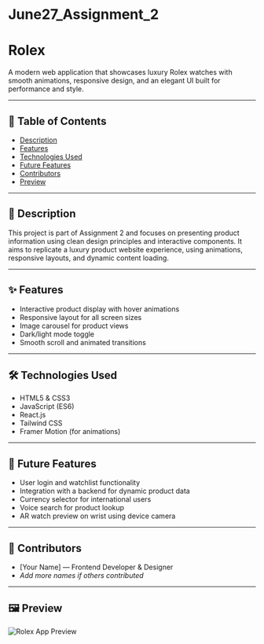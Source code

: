 # June27_Assignment_2

# Rolex

A modern web application that showcases luxury Rolex watches with smooth animations, responsive design, and an elegant UI built for performance and style.

---

## 📑 Table of Contents

- [Description](#description)  
- [Features](#features)  
- [Technologies Used](#technologies-used)  
- [Future Features](#future-features)  
- [Contributors](#contributors)  
- [Preview](#preview)

---

## 📝 Description

This project is part of Assignment 2 and focuses on presenting product information using clean design principles and interactive components. It aims to replicate a luxury product website experience, using animations, responsive layouts, and dynamic content loading.

---

## ✨ Features

- Interactive product display with hover animations  
- Responsive layout for all screen sizes  
- Image carousel for product views  
- Dark/light mode toggle  
- Smooth scroll and animated transitions  

---

## 🛠️ Technologies Used

- HTML5 & CSS3  
- JavaScript (ES6)  
- React.js  
- Tailwind CSS  
- Framer Motion (for animations)  

---

## 🚀 Future Features

- User login and watchlist functionality  
- Integration with a backend for dynamic product data  
- Currency selector for international users  
- Voice search for product lookup  
- AR watch preview on wrist using device camera  

---

## 👥 Contributors

- [Your Name] — Frontend Developer & Designer  
- *Add more names if others contributed*

---

## 🖼️ Preview

![Rolex App Preview](https://via.placeholder.com/800x400.png?text=Rolex+App+Preview)

> 




